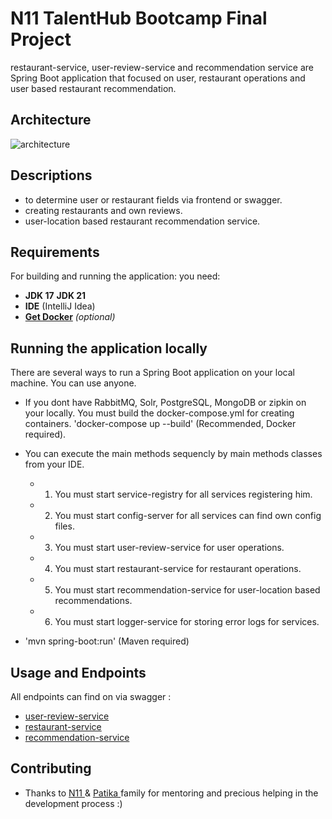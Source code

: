 # N11 TalentHub Bootcamp Final Project 

restaurant-service, user-review-service and recommendation service are Spring Boot application that focused on user, restaurant operations and user based restaurant recommendation. <br/>

## Architecture

![architecture](https://github.com/egepancaroglu/N11-Bootcamp-Final-Case/assets/76057764/693518b4-07b9-46dc-a8c2-8ce3d6b53892)

## Descriptions

- to determine user or restaurant fields via frontend or swagger.
- creating restaurants and own reviews.
- user-location based restaurant recommendation service.

## Requirements

For building and running the application: you need:

- **JDK 17** **JDK 21** 
- **IDE** (IntelliJ Idea)
- **[Get Docker](https://docs.docker.com/get-docker/)** *(optional)*

## Running the application locally

There are several ways to run a Spring Boot application on your local machine. You can use anyone.

- If you dont have RabbitMQ, Solr, PostgreSQL, MongoDB or zipkin on your locally. You must build the docker-compose.yml for creating containers. 'docker-compose up --build' (Recommended, Docker required).

- You can execute the main methods sequencly by main methods classes from your IDE.
  - 1. You must start service-registry for all services registering him.
  - 2. You must start config-server for all services can find own config files.
  - 3. You must start user-review-service for user operations.
  - 4. You must start restaurant-service for restaurant operations.
  - 5. You must start recommendation-service for user-location based recommendations.
  - 6. You must start logger-service for storing error logs for services.

- 'mvn spring-boot:run' (Maven required)

## Usage and Endpoints

All endpoints can find on via swagger :

  - [user-review-service ](http://localhost:8080/swagger-ui/index.html#)
  - [restaurant-service ](http://localhost:8081/swagger-ui/index.html#)
  - [recommendation-service ](http://localhost:8083/swagger-ui/index.html#)



## Contributing

- Thanks to [N11 ](https://www.linkedin.com/company/n11/?originalSubdomain=tr) & [Patika ](https://www.patika.dev/home) family for mentoring and precious helping in the development process :)




